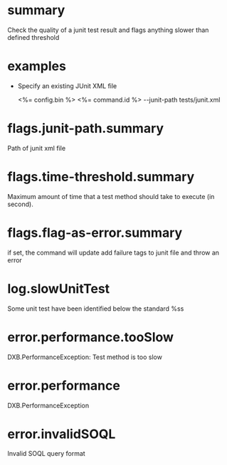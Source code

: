 # summary

Check the quality of a junit test result and flags anything slower than defined threshold

# examples

- Specify an existing JUnit XML file

  <%= config.bin %> <%= command.id %> --junit-path tests/junit.xml

# flags.junit-path.summary

Path of junit xml file

# flags.time-threshold.summary

Maximum amount of time that a test method should take to execute (in second).

# flags.flag-as-error.summary

if set, the command will update add failure tags to junit file and throw an error

# log.slowUnitTest

Some unit test have been identified below the standard %ss

# error.performance.tooSlow

DXB.PerformanceException: Test method is too slow

# error.performance

DXB.PerformanceException

# error.invalidSOQL

Invalid SOQL query format
